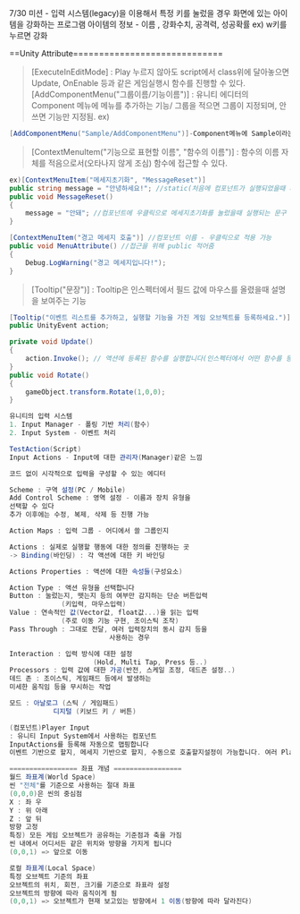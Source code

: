 7/30 
미션 - 입력 시스템(legacy)을 이용해서 특정 키를 눌렀을 경우
화면에 있는 아이템을 강화하는 프로그램
아이템의 정보 - 이름 , 강화수치, 공격력, 성공확률
ex) w키를 누르면 강화

==Unity Attribute=============================
>[ExecuteInEditMode] : Play 누르지 않아도 script에서 class위에 달아놓으면 Update, OnEnable 등과 같은 게임실행시 함수를 진행할 수 있다.
>[AddComponentMenu("그룹이름/기능이름")] : 유니티 에디터의 Component 메뉴에 메뉴를 추가하는 기능/ 그룹을 적으면 그룹이 지정되며, 안쓰면 기능만 지정됨.
 ex)
```cs
[AddComponentMenu("Sample/AddComponentMenu")]-Component메뉴에 Sample이라는 메뉴가 생겨나고 거기에 마우스를 가져다 대면 AddComponentMenu라는 스크립트를 불러올수 있게 됨
```
>[ContextMenuItem("기능으로 표현할 이름", "함수의 이름")]
: 함수의 이름 자체를 적음으로서(오타나지 않게 조심) 함수에 접근할 수 있다.
```cs
ex)[ContextMenuItem("메세지초기화", "MessageReset")]
public string message = "안녕하세요!"; //static(처음에 컴포넌트가 실행되었을때 띄워지는 문구)
public void MessageReset()
{
    message = "안돼"; //컴포넌트에 우클릭으로 메세지초기화를 눌렀을때 실행되는 문구
}

[ContextMenuItem("경고 메세지 호출")] //컴포넌트 이름 - 우클릭으로 적용 가능
public void MenuAttribute() //접근을 위해 public 적어줌
{
    Debug.LogWarning("경고 메세지입니다!"); 
}
```
>[Tooltip("문장")] : Tooltip은 인스펙터에서 필드 값에 마우스를 올렸을때 설명을 보여주는 기능
```cs
[Tooltip("이벤트 리스트를 추가하고, 실행할 기능을 가진 게임 오브젝트를 등록하세요.")]
public UnityEvent action;

private void Update()
{
    action.Invoke(); // 액션에 등록된 함수를 실행합니다(인스펙터에서 어떤 함수를 등록할지 설정 가능)
}
public void Rotate()
{
    gameObject.transform.Rotate(1,0,0);
}

유니티의 입력 시스템
1. Input Manager - 폴링 기반 처리(함수)
2. Input System - 이벤트 처리

TestAction(Script)
Input Actions - Input에 대한 관리자(Manager)같은 느낌

코드 없이 시각적으로 입력을 구성할 수 있는 에디터

Scheme : 구역 설정(PC / Mobile)
Add Control Scheme : 영역 설정 - 이름과 장치 유형을
선택할 수 있다
추가 이후에는 수정, 복제, 삭제 등 진행 가능

Action Maps : 입력 그룹 - 어디에서 쓸 그룹인지

Actions : 실제로 실행할 행동에 대한 정의를 진행하는 곳
-> Binding(바인딩) : 각 액션에 대한 키 바인딩

Actions Properties : 액션에 대한 속성들(구성요소)

Action Type : 액션 유형을 선택합니다
Button : 눌렀는지, 뗏는지 등의 여부만 감지하는 단순 버튼입력
             (키입력, 마우스입력)
Value : 연속적인 값(Vector값, float값...)을 읽는 입력
             (주로 이동 기능 구현, 조이스틱 조작)
Pass Through : 그대로 전달, 여러 입력장치의 동시 감지 등을
                         사용하는 경우

Interaction : 입력 방식에 대한 설정
                     (Hold, Multi Tap, Press 등..)
Processors : 입력 값에 대한 가공(반전, 스케일 조정, 데드존 설정..)
데드 존 : 조이스틱, 게임패드 등에서 발생하는 
미세한 움직임 등을 무시하는 작업

모드 : 아날로그 (스틱 / 게임패드)
           디지털 (키보드 키 / 버튼)

(컴포넌트)Player Input
: 유니티 Input System에서 사용하는 컴포넌트
InputActions를 등록해 자동으로 맵핑합니다
이벤트 기반으로 할지, 메세지 기반으로 할지, 수동으로 호출할지설정이 가능합니다. 여러 Player Input도 지원합니다(멀티플레이)

================= 좌표 개념 =================
월드 좌표계(World Space)
씬 "전체"를 기준으로 사용하는 절대 좌표
(0,0,0)은 씬의 중심점
X : 좌 우
Y : 위 아래
Z : 앞 뒤
방향 고정
특징) 모든 게임 오브젝트가 공유하는 기준점과 축을 가짐
씬 내에서 어디서든 같은 위치와 방향을 가지게 됩니다
(0,0,1) => 앞으로 이동

로컬 좌표계(Local Space)
특정 오브젝트 기준의 좌표
오브젝트의 위치, 회전, 크기를 기준으로 좌표라 설정
오브젝트의 방향에 따라 움직이게 됨
(0,0,1) => 오브젝트가 현재 보고있는 방향에서 1 이동(방향에 따라 달라진다)
